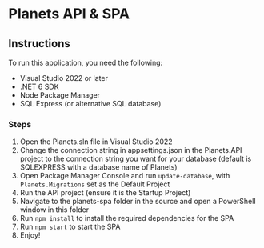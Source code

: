 # Planets API & SPA

## Instructions
To run this application, you need the following:
- Visual Studio 2022 or later
- .NET 6 SDK
- Node Package Manager
- SQL Express (or alternative SQL database)

### Steps
1. Open the Planets.sln file in Visual Studio 2022
2. Change the connection string in appsettings.json in the Planets.API project to the connection string you want for your database (default is SQLEXPRESS with a database name of Planets)
3. Open Package Manager Console and run `update-database`, with `Planets.Migrations` set as the Default Project
4. Run the API project (ensure it is the Startup Project)
5. Navigate to the planets-spa folder in the source and open a PowerShell window in this folder
6. Run `npm install` to install the required dependencies for the SPA
7. Run `npm start` to start the SPA
8. Enjoy!